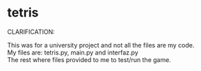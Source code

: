 # tetris
CLARIFICATION:

This was for a university project and not all the files are my code. <br />
My files are: tetris.py, main.py and interfaz.py <br />
The rest where files provided to me to test/run the game. <br /><br />


